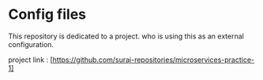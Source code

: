 # Config files

This repository is dedicated to a project. who is using this as an external configuration.

project link : [https://github.com/suraj-repositories/microservices-practice-1]
